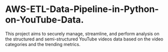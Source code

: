 # AWS-ETL-Data-Pipeline-in-Python-on-YouTube-Data.
This project aims to securely manage, streamline, and perform analysis on the structured and semi-structured YouTube videos data based on the video categories and the trending metrics.
